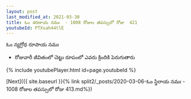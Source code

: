 ```yaml
---
layout: post
last_modified_at: 2021-03-30
title: ఓం శరణాయ నమః  - 1008 రోజుల తపస్సులో రోజు  421
youtubeId: PTXsah44tlE
---
```

 
 
 ఓం న్యగ్రోధ రూపాయ నమః  
 
 -  రోజువారీ జీవితంలో చెట్టు రూపంలో ఎవరు క్రిందికి పెరుగుతారు 
 
  
 
  
 
 
 
 
 
 


{% include youtubePlayer.html id=page.youtubeId %}
 
[Next]({{ site.baseurl }}{% link  split2/_posts/2020-03-06-ఓం స్థిరాయ నమః  - 1008 రోజుల తపస్సులో రోజు  413.md%})
 
